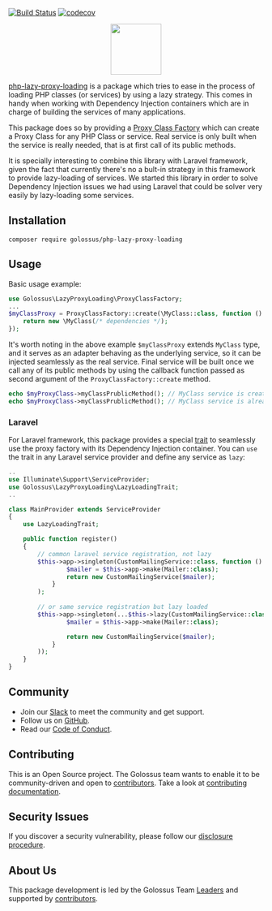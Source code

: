 [![Build Status](https://api.travis-ci.org/golossus/php-lazy-proxy-loading.svg?branch=main)](https://api.travis-ci.org/golossus/php-lazy-proxy-loading)
[![codecov](https://codecov.io/gh/golossus/php-lazy-proxy-loading/branch/main/graph/badge.svg?token=6ZFJDNPL4S)](https://codecov.io/gh/golossus/php-lazy-proxy-loading)

<p align="center">
    <a href="https://www.golossus.com" target="_blank">
        <img height="100" src="https://avatars2.githubusercontent.com/u/58183018">
    </a>
</p>

[php-lazy-proxy-loading][1] is a package which tries to ease in the process of loading PHP classes (or services) by
using a lazy strategy. This comes in handy when working with Dependency Injection containers which are in charge of
building the services of many applications.

This package does so by providing a [Proxy Class Factory][2] which can create a Proxy Class for any PHP Class or service.
Real service is only built when the service is really needed, that is at first call of its public methods.

It is specially interesting to combine this library with Laravel framework, given the fact that currently there's no a
bult-in strategy in this framework to provide lazy-loading of services. We started this library in order to solve
Dependency Injection issues we had using Laravel that could be solver very easily by lazy-loading some services.

Installation
------------

```shell
composer require golossus/php-lazy-proxy-loading
```

Usage
-----

Basic usage example:

```php
use Golossus\LazyProxyLoading\ProxyClassFactory;
...
$myClassProxy = ProxyClassFactory::create(\MyClass::class, function () {
    return new \MyClass(/* dependencies */);
}); 
```

It's worth noting in the above example `$myClassProxy` extends `MyClass` type, and it serves as an adapter behaving as
the underlying service, so it can be injected seamlessly as the real service. Final service will be built once we call
any of its public methods by using the callback function passed as second argument of the `ProxyClassFactory::create`
method.

```php
echo $myProxyClass->myClassPrublicMethod(); // MyClass service is created at this point
echo $myProxyClass->myClassPrublicMethod(); // MyClass service is already created at this point, so it's not re-built
```

### Laravel

For Laravel framework, this package provides a special [trait][3] to seamlessly use the proxy factory with its Dependency
Injection container. You can `use` the trait in any Laravel service provider and define any service as `lazy`:

```php
..
use Illuminate\Support\ServiceProvider;
use Golossus\LazyProxyLoading\LazyLoadingTrait;
..

class MainProvider extends ServiceProvider
{
    use LazyLoadingTrait;

    public function register()
    {
        // common laravel service registration, not lazy
        $this->app->singleton(CustomMailingService::class, function () {
                $mailer = $this->app->make(Mailer::class);
                return new CustomMailingService($mailer);
            }
        );
    
        // or same service registration but lazy loaded
        $this->app->singleton(...$this->lazy(CustomMailingService::class, function () {
                $mailer = $this->app->make(Mailer::class);

                return new CustomMailingService($mailer);
            }
        ));
    }
}

```

Community
---------

* Join our [Slack][4] to meet the community and get support.
* Follow us on [GitHub][5].
* Read our [Code of Conduct][6].

Contributing
------------

This is an Open Source project. The Golossus team wants to enable it to be community-driven and open
to [contributors][7]. Take a look at [contributing documentation][8].

Security Issues
---------------

If you discover a security vulnerability, please follow our [disclosure procedure][9].

About Us
--------

This package development is led by the Golossus Team [Leaders][10] and supported by [contributors][7].

[1]: https://github.com/golossus/php-lazy-proxy-loading
[2]: ./lib/ProxyClassFactory.php
[3]: ./lib/LaravelLazyLoadingTrait.php
[4]: https://join.slack.com/t/golossus/shared_invite/zt-db4brnes-M8q1Lw2ouFT5X~gQg69NQQ
[5]: https://github.com/golossus
[6]: ./CODE_OF_CONDUCT.md
[7]: ./CONTRIBUTORS.md
[8]: ./CONTRIBUTING.md
[9]: ./CONTRIBUTING.md#reporting-a-security-issue
[10]: ./CONTRIBUTING.md#leaders
